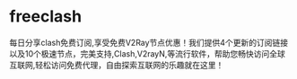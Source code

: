 # freeclash
每日分享clash免费订阅,享受免费V2Ray节点优惠！我们提供4个更新的订阅链接以及10个极速节点，完美支持,Clash,V2rayN,等流行软件，帮助您畅快访问全球互联网,轻松访问免费代理，自由探索互联网的乐趣就在这里！
